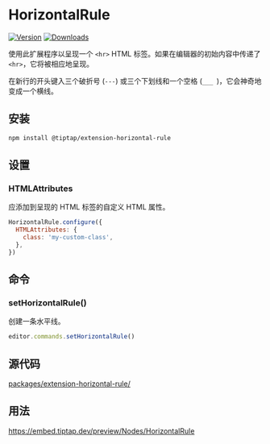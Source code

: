 # HorizontalRule

[![Version](https://img.shields.io/npm/v/@tiptap/extension-horizontal-rule.svg?label=version)](https://www.npmjs.com/package/@tiptap/extension-horizontal-rule)
[![Downloads](https://img.shields.io/npm/dm/@tiptap/extension-horizontal-rule.svg)](https://npmcharts.com/compare/@tiptap/extension-horizontal-rule?minimal=true)

使用此扩展程序以呈现一个 `<hr>` HTML 标签。如果在编辑器的初始内容中传递了 `<hr>`，它将被相应地呈现。

在新行的开头键入三个破折号 (<code>---</code>) 或三个下划线和一个空格 (<code>___ </code>)，它会神奇地变成一个横线。

## 安装
```bash
npm install @tiptap/extension-horizontal-rule
```

## 设置

### HTMLAttributes
应添加到呈现的 HTML 标签的自定义 HTML 属性。

```js
HorizontalRule.configure({
  HTMLAttributes: {
    class: 'my-custom-class',
  },
})
```

## 命令

### setHorizontalRule()
创建一条水平线。

```js
editor.commands.setHorizontalRule()
```

## 源代码
[packages/extension-horizontal-rule/](https://github.com/ueberdosis/tiptap/blob/main/packages/extension-horizontal-rule/)

## 用法
https://embed.tiptap.dev/preview/Nodes/HorizontalRule